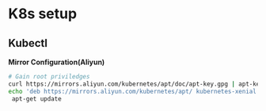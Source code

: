 # K8s setup 

## Kubectl
**Mirror Configuration(Aliyun)**
```bash
# Gain root priviledges
curl https://mirrors.aliyun.com/kubernetes/apt/doc/apt-key.gpg | apt-key add - 
echo 'deb https://mirrors.aliyun.com/kubernetes/apt/ kubernetes-xenial main' >> /etc/apt/apt.conf.d/kubernetes-aliyun.list
 apt-get update
```